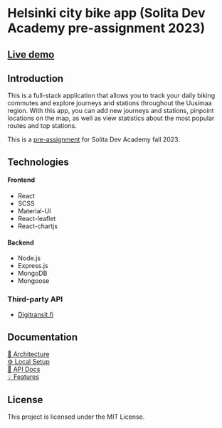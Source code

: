 # Helsinki city bike app (Solita Dev Academy pre-assignment 2023)

## [Live demo](https://solita-dev-ulrich.herokuapp.com/)

## Introduction

This is a full-stack application that allows you to track your daily biking commutes and explore journeys and stations throughout the Uusimaa region. With this app, you can add new journeys and stations, pinpoint locations on the map, as well as view statistics about the most popular routes and top stations.

This is a [pre-assignment](https://github.com/solita/dev-academy-2023-exercise) for Solita Dev Academy fall 2023.

## Technologies

#### Frontend

- React
- SCSS
- Material-UI
- React-leaflet
- React-chartjs

#### Backend

- Node.js
- Express.js
- MongoDB
- Mongoose

### Third-party API

- [Digitransit.fi](https://digitransit.fi/)

## Documentation

[🧮 Architecture](./docs/Architecture.md)\
[⚙️ Local Setup](./docs/Setup.md)\
[🔑 API Docs](./docs/API.md)\
[💡 Features](./docs/Features.md)

## License

This project is licensed under the MIT License.

